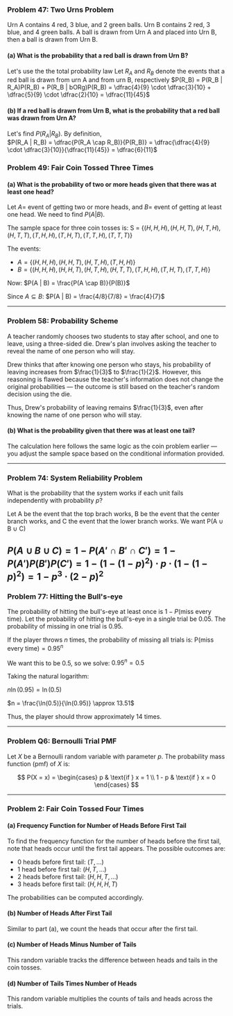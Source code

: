 ### Problem 47: Two Urns Problem

Urn A contains 4 red, 3 blue, and 2 green balls. Urn B contains 2 red, 3 blue, and 4 green balls. A ball is drawn from Urn A and placed into Urn B, then a ball is drawn from Urn B.

#### (a) What is the probability that a red ball is drawn from Urn B?
Let's use the the total probability law
Let $R_A$ and $R_B$ denote the events that a red ball is drawn from urn A and from urn B, respectively
$P(R_B) = P(R_B | R_A)P(R_B) + P(R_B | bORg)P(R_B) = \dfrac{4}{9}  \cdot \dfrac{3}{10} + \dfrac{5}{9}  \cdot \dfrac{2}{10} = \dfrac{11}{45}$


#### (b) If a red ball is drawn from Urn B, what is the probability that a red ball was drawn from Urn A?

Let's find $P(R_A | R_B)$. By definition,  
$P(R_A | R_B) = \dfrac{P(R_A \cap R_B)}{P(R_B)} = \dfrac{\dfrac{4}{9}  \cdot \dfrac{3}{10}}{\dfrac{11}{45}} = \dfrac{6}{11}$

### Problem 49: Fair Coin Tossed Three Times

#### (a) What is the probability of two or more heads given that there was at least one head?

Let $A =$ event of getting two or more heads, and $B =$ event of getting at least one head. We need to find $P(A | B)$.

The sample space for three coin tosses is:
S = $\{ (H, H, H), (H, H, T), (H, T, H), (H, T, T), (T, H, H), (T, H, T), (T, T, H), (T, T, T) \}$

The events:
- $A = \{ (H, H, H), (H, H, T), (H, T, H), (T, H, H) \}$
- $B = \{ (H, H, H), (H, H, T), (H, T, H), (H, T, T), (T, H, H), (T, H, T), (T, T, H) \}$

Now:
$P(A | B) = \frac{P(A \cap B)}{P(B)}$

Since $A \subseteq B$:
$P(A | B) = \frac{4/8}{7/8} = \frac{4}{7}$

---

### Problem 58: Probability Scheme

A teacher randomly chooses two students to stay after school, and one to leave, using a three-sided die. Drew's plan involves asking the teacher to reveal the name of one person who will stay.

Drew thinks that after knowing one person who stays, his probability of leaving increases from $\frac{1}{3}$ to $\frac{1}{2}$. However, this reasoning is flawed because the teacher's information does not change the original probabilities — the outcome is still based on the teacher's random decision using the die.

Thus, Drew's probability of leaving remains $\frac{1}{3}$, even after knowing the name of one person who will stay.

#### (b) What is the probability given that there was at least one tail?

The calculation here follows the same logic as the coin problem earlier — you adjust the sample space based on the conditional information provided.

---

### Problem 74: System Reliability Problem

What is the probability that the system works if each unit fails independently with probability $p$?

Let A be the event that the top brach works, B be the event that the center branch works, and C the event that the lower branch works. We want P(A ∪ B ∪ C)  

$P(A ∪ B ∪ C) = 1 - P(A' \cap B' \cap C') = 1 - P(A') P(B') P(C') = 1 - (1 - (1-p)^2)  \cdot  p \cdot (1 - (1-p)^2) = 1 - p^3 \cdot (2-p)^2$
---

### Problem 77: Hitting the Bull's-eye

The probability of hitting the bull's-eye at least once is $1 - P(\text{miss every time})$. Let the probability of hitting the bull's-eye in a single trial be $0.05$. The probability of missing in one trial is $0.95$.

If the player throws $n$ times, the probability of missing all trials is:
P($\text{miss every time}) = 0.95^n$

We want this to be $0.5$, so we solve:
$0.95^n = 0.5$

Taking the natural logarithm:

$n \ln(0.95) = \ln(0.5)$

$n = \frac{\ln(0.5)}{\ln(0.95)} \approx 13.51$

Thus, the player should throw approximately 14 times.

---

### Problem Q6: Bernoulli Trial PMF

Let $X$ be a Bernoulli random variable with parameter $p$. The probability mass function (pmf) of $X$ is:

$$
P(X = x) = \begin{cases} 
p & \text{if } x = 1 \\
1 - p & \text{if } x = 0
\end{cases}
$$

---

### Problem 2: Fair Coin Tossed Four Times

#### (a) Frequency Function for Number of Heads Before First Tail

To find the frequency function for the number of heads before the first tail, note that heads occur until the first tail appears. The possible outcomes are:

- 0 heads before first tail: $(T, \dots)$
- 1 head before first tail: $(H, T, \dots)$
- 2 heads before first tail: $(H, H, T, \dots)$
- 3 heads before first tail: $(H, H, H, T)$

The probabilities can be computed accordingly.

#### (b) Number of Heads After First Tail

Similar to part (a), we count the heads that occur after the first tail.

#### (c) Number of Heads Minus Number of Tails

This random variable tracks the difference between heads and tails in the coin tosses.

#### (d) Number of Tails Times Number of Heads

This random variable multiplies the counts of tails and heads across the trials.
